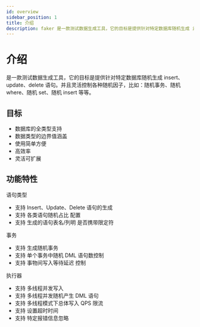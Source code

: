 ```yaml
---
id: overview
sidebar_position: 1
title: 介绍
description: faker 是一款测试数据生成工具，它的目标是提供针对特定数据库随机生成 insert、update、delete 语句。并且灵活控制各种随机因子。
---
```

# 介绍

是一款测试数据生成工具，它的目标是提供针对特定数据库随机生成 insert、update、delete 语句。并且灵活控制各种随机因子，比如：随机事务、随机 where、随机 set、随机 insert 等等。

## 目标
- 数据库的全类型支持
- 数据类型的边界值涵盖
- 使用简单方便
- 高效率
- 灵活可扩展

## 功能特性
语句类型
- 支持 Insert、Update、Delete 语句的生成
- 支持 各类语句随机占比 配置
- 支持 生成的语句表名/列明 是否携带限定符

事务
- 支持 生成随机事务
- 支持 单个事务中随机 DML 语句数控制
- 支持 事物间写入等待延迟 控制

执行器
- 支持 多线程并发写入
- 支持 多线程并发随机产生 DML 语句
- 支持 多线程模式下总体写入 QPS 限流
- 支持 设置超时时间
- 支持 特定报错信息忽略